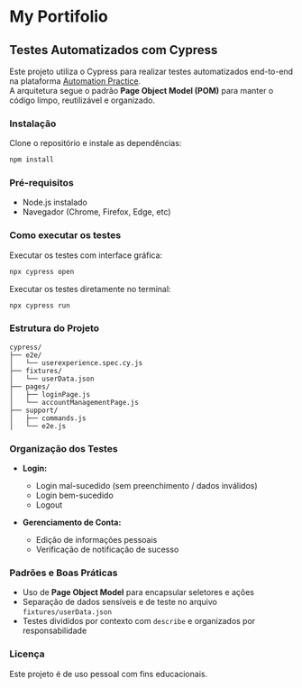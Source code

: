 # My Portifolio

## Testes Automatizados com Cypress

Este projeto utiliza o Cypress para realizar testes automatizados end-to-end na plataforma [Automation Practice](http://www.automationpractice.pl/index.php).  
A arquitetura segue o padrão **Page Object Model (POM)** para manter o código limpo, reutilizável e organizado.

### Instalação

Clone o repositório e instale as dependências:

```bash
npm install
```

### Pré-requisitos

- Node.js instalado  
- Navegador (Chrome, Firefox, Edge, etc)

### Como executar os testes

Executar os testes com interface gráfica:

```bash
npx cypress open
```

Executar os testes diretamente no terminal:

```bash
npx cypress run
```

### Estrutura do Projeto

```
cypress/
├── e2e/
│   └── userexperience.spec.cy.js
├── fixtures/
│   └── userData.json
├── pages/
│   ├── loginPage.js
│   └── accountManagementPage.js
├── support/
│   ├── commands.js
│   └── e2e.js
```

### Organização dos Testes

- **Login:**
  - Login mal-sucedido (sem preenchimento / dados inválidos)
  - Login bem-sucedido
  - Logout

- **Gerenciamento de Conta:**
  - Edição de informações pessoais
  - Verificação de notificação de sucesso

### Padrões e Boas Práticas

- Uso de **Page Object Model** para encapsular seletores e ações
- Separação de dados sensíveis e de teste no arquivo `fixtures/userData.json`
- Testes divididos por contexto com `describe` e organizados por responsabilidade

### Licença

Este projeto é de uso pessoal com fins educacionais.